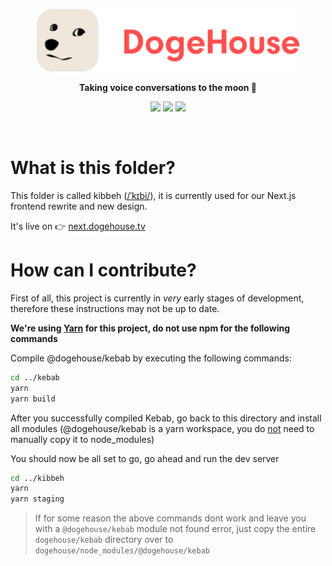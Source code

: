 <p align="center">
    <img height=100 src="https://raw.githubusercontent.com/benawad/dogehouse/staging/.redesign-assets/dogehouse_logo.svg"/>
</p>

<p align="center">
    <strong>Taking voice conversations to the moon 🚀</strong>
</p>

<p align="center">
    <img src="https://img.shields.io/github/contributors/benawad/dogehouse"/>
    <img src="https://img.shields.io/discord/810571477316403233?label=discord"/>
    <img src="https://img.shields.io/github/v/release/benawad/dogehouse"/>
</p>
<br/>

# What is this folder?

This folder is called kibbeh ([/ˈkɪbi/](https://en.wikipedia.org/wiki/Kibbeh)), it is currently used for our Next.js frontend rewrite and new design.

It's live on 👉 [next.dogehouse.tv](https://next.dogehouse.tv)

# How can I contribute?

First of all, this project is currently in _very_ early stages of development, therefore these instructions may not be up to date.

**We're using [Yarn](https://yarnpkg.com/) for this project, do not use npm for the following commands**

Compile @dogehouse/kebab by executing the following commands:

```bash
cd ../kebab
yarn
yarn build
```

After you successfully compiled Kebab, go back to this directory and install all modules (@dogehouse/kebab is a yarn workspace, you do <u>not</u> need to manually copy it to node_modules)

You should now be all set to go, go ahead and run the dev server

```bash
cd ../kibbeh
yarn
yarn staging
```

> If for some reason the above commands dont work and leave you with a `@dogehouse/kebab` module not found error, just copy the entire `dogehouse/kebab` directory over to `dogehouse/node_modules/@dogehouse/kebab`